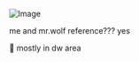 ![Image](https://github.com/user-attachments/assets/07886071-7214-438a-979a-f7b97828f231)

me and mr.wolf reference??? yes

📍 mostly in dw area 

